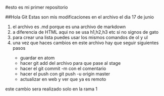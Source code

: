 #esto es mi primer repositorio

##Hola Git
Estas son mis modificaciones en el archivo el dia 17 de junio
<ol>
<li>el archivo es .md porque es una archivo de markdown</li>
<li>a diferencia de HTML aqui no se usa h1,h2,h3 etc si no signos de gato</li>
<li> para crear una lista puedes usar los mismos comandos de ol y ul</li>
<li>una vez que haces cambios en este archivo hay que seguir siguientes pasos</li>
<ul>
<li>guardar en atom</li>
<li>hacer git add del archivo para que pase al stage</li>
<li>hacer el git commit -m con el comentario </li>
<li> hacer el push con git push -u origin master</li>
<li>actualizar en web y ver que ya es remoto</li>
</ul>
</ol>
este cambio sera realizado solo en la rama 1
